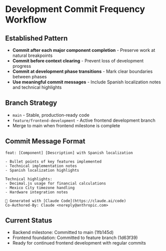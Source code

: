 # Development Commit Frequency Workflow

## Established Pattern
- **Commit after each major component completion** - Preserve work at natural breakpoints
- **Commit before context clearing** - Prevent loss of development progress
- **Commit at development phase transitions** - Mark clear boundaries between phases
- **Use meaningful commit messages** - Include Spanish localization notes and technical highlights

## Branch Strategy
- `main` - Stable, production-ready code
- `feature/frontend-development` - Active frontend development branch
- Merge to main when frontend milestone is complete

## Commit Message Format
```
feat: [Component] [Description] with Spanish localization

- Bullet points of key features implemented
- Technical implementation notes
- Spanish localization highlights

Technical highlights:
- Decimal.js usage for financial calculations
- Mexico City timezone handling
- Hardware integration notes

🤖 Generated with [Claude Code](https://claude.ai/code)
Co-Authored-By: Claude <noreply@anthropic.com>
```

## Current Status
- Backend milestone: Committed to main (1fb145d)
- Frontend foundation: Committed to feature branch (1d63f39)
- Ready for continued frontend development with regular commits